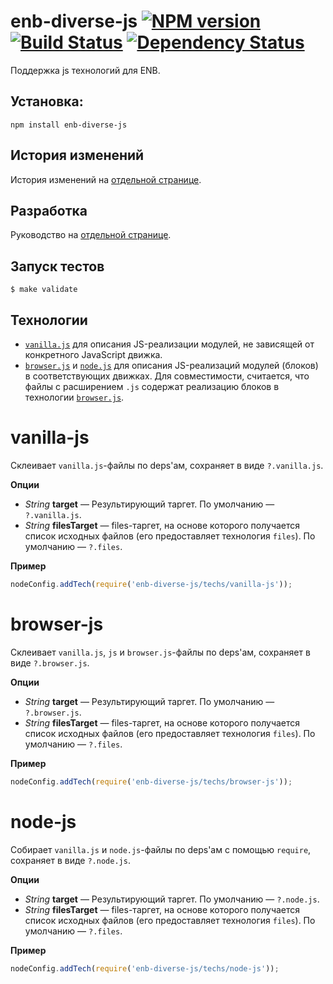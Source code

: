 enb-diverse-js [![NPM version](https://badge.fury.io/js/enb-diverse-js.png)](http://badge.fury.io/js/enb-diverse-js) [![Build Status](https://travis-ci.org/enb-make/enb-diverse-js.png?branch=master)](https://travis-ci.org/enb-make/enb-diverse-js) [![Dependency Status](https://david-dm.org/enb-make/enb-diverse-js.png)](https://david-dm.org/enb-make/enb-diverse-js)
==============

Поддержка js технологий для ENB.

Установка:
----------

```
npm install enb-diverse-js
```

История изменений
-----------------

История изменений на [отдельной странице](/CHANGELOG.md).

Разработка
----------
Руководство на [отдельной странице](/CONTRIBUTION.md).

Запуск тестов
-------------
```
$ make validate
```

Технологии
----------

 * [`vanilla.js`](#vanilla-js) для описания JS-реализации модулей, не зависящей от конкретного JavaScript движка.
 * [`browser.js`](#browser-js) и [`node.js`](#node-js) для описания JS-реализаций модулей (блоков) в соответствующих движках. Для совместимости, считается, что файлы с расширением `.js` содержат реализацию блоков в технологии [`browser.js`](#browser.js).

vanilla-js
==========

Склеивает `vanilla.js`-файлы по deps'ам, сохраняет в виде `?.vanilla.js`.

**Опции**

* *String* **target** — Результирующий таргет. По умолчанию — `?.vanilla.js`.
* *String* **filesTarget** — files-таргет, на основе которого получается список исходных файлов (его предоставляет технология `files`). По умолчанию — `?.files`.

**Пример**

```javascript
nodeConfig.addTech(require('enb-diverse-js/techs/vanilla-js'));
```

browser-js
==========

Склеивает `vanilla.js`, `js` и `browser.js`-файлы по deps'ам, сохраняет в виде `?.browser.js`.

**Опции**

* *String* **target** — Результирующий таргет. По умолчанию — `?.browser.js`.
* *String* **filesTarget** — files-таргет, на основе которого получается список исходных файлов (его предоставляет технология `files`). По умолчанию — `?.files`.

**Пример**

```javascript
nodeConfig.addTech(require('enb-diverse-js/techs/browser-js'));
```

node-js
=======

Собирает `vanilla.js` и `node.js`-файлы по deps'ам с помощью `require`, сохраняет в виде `?.node.js`.

**Опции**

* *String* **target** — Результирующий таргет. По умолчанию — `?.node.js`.
* *String* **filesTarget** — files-таргет, на основе которого получается список исходных файлов (его предоставляет технология `files`). По умолчанию — `?.files`.

**Пример**

```javascript
nodeConfig.addTech(require('enb-diverse-js/techs/node-js'));
```